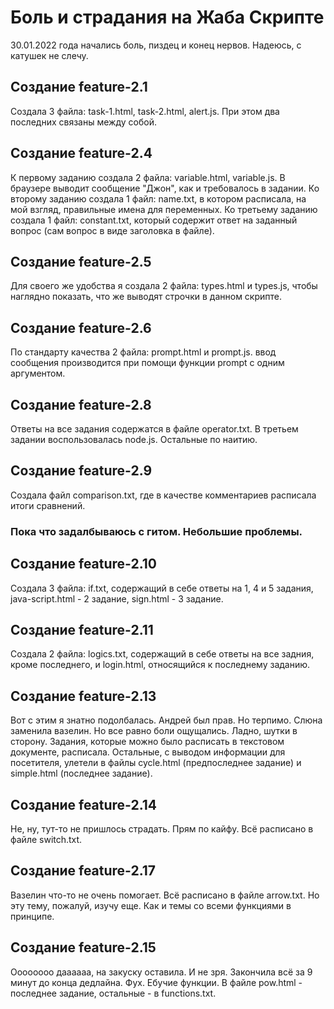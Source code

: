 # Боль и страдания на Жаба Скрипте

30.01.2022 года начались боль, пиздец и конец нервов.
Надеюсь, с катушек не слечу.

## Создание feature-2.1

Создала 3 файла: task-1.html, task-2.html, alert.js. При этом два последних связаны между собой.

## Создание feature-2.4

К первому заданию создала 2 файла: variable.html, variable.js. В браузере выводит сообщение "Джон", как и требовалось в задании.
Ко второму заданию создала 1 файл: name.txt, в котором расписала, на мой взгляд, правильные имена для переменных.
Ко третьему заданию создала 1 файл: constant.txt, который содержит ответ на заданный вопрос (сам вопрос в виде заголовка в файле).

## Создание feature-2.5

Для своего же удобства я создала 2 файла: types.html и types.js, чтобы наглядно показать, что же выводят строчки в данном скрипте.

## Создание feature-2.6

По стандарту качества 2 файла: prompt.html и prompt.js. ввод сообщения производится при помощи функции prompt с одним аргументом.

## Создание feature-2.8

Ответы на все задания содержатся в файле operator.txt. В третьем задании воспользовалась node.js. Остальные по наитию.

## Создание feature-2.9

Создала файл comparison.txt, где в качестве комментариев расписала итоги сравнений.

### Пока что задалбываюсь с гитом. Небольшие проблемы.

## Создание feature-2.10

Создала 3 файла: if.txt, содержащий в себе ответы на 1, 4 и 5 задания, java-script.html - 2 задание, sign.html - 3 задание.

## Создание feature-2.11

Создала 2 файла: logics.txt, содержащий в себе ответы на все задния, кроме последнего, и login.html, относящийся к последнему заданию.

## Создание feature-2.13

Вот с этим я знатно подолбалась. Андрей был прав. Но терпимо. Слюна заменила вазелин. Но все равно боли ощущались.
Ладно, шутки в сторону. Задания, которые можно было расписать в текстовом документе, расписала. Остальные, с выводом информации для посетителя, улетели в файлы cycle.html (предпоследнее задание) и simple.html (последнее задание).

## Создание feature-2.14

Не, ну, тут-то не пришлось страдать. Прям по кайфу. Всё расписано в файле switch.txt.

## Создание feature-2.17

Вазелин что-то не очень помогает. Всё расписано в файле arrow.txt. Но эту тему, пожалуй, изучу еще. Как и темы со всеми функциями в принципе.

## Создание feature-2.15

Оооооооо даааааа, на закуску оставила. И не зря. Закончила всё за 9 минут до конца дедлайна. Фух.
Ебучие функции. В файле pow.html - последнее задание, остальные - в functions.txt.
